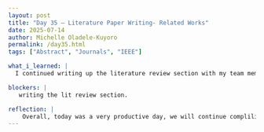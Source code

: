 ```yaml
---
layout: post
title: "Day 35 – Literature Paper Writing- Related Works"
date: 2025-07-14
author: Michelle Oladele-Kuyoro
permalink: /day35.html
tags: ["Abstract", "Journals", "IEEE"]

what_i_learned: |
  I continued writing up the literature review section with my team member, Ignatius. We were able to complete majority of it according to several examples given to us by Dr. Pandey, Aayam, and the literature reviews made accessible to us in the shared drive. Next week we will begin the methodology section as well as discussions about the literature review that we compiled. It is fun trying to draft our own research paper, and I beleive that the session by Dr. Pandey yesterday helped me overcome the inital blocks and problems that came with writing the literature review section and the abstract. I think from now on it should be less difficult as I have a directive I can use as an example. I look forward to what my team and I can acheive next week.

blockers: |
   writing the lit review section. 

reflection: |
    Overall, today was a very productive day, we will continue compliling our results and findings of the past 8 weeks into a literature paper. We were able to complete the abstract and Introduction section of our paper. Ignatius and I were also able to compile our references so we will just focus on tweaking the lit review section over the weekend so we have more time to focus on the methodology section as it will be the focal point of the paper. I look forward to the completion of our research pper at least before the end of the month.
---
```

